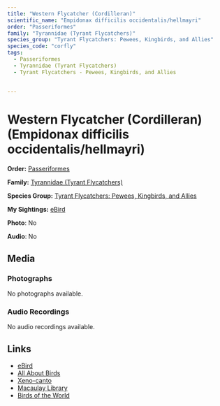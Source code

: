 ```yaml
---
title: "Western Flycatcher (Cordilleran)"
scientific_name: "Empidonax difficilis occidentalis/hellmayri"
order: "Passeriformes"
family: "Tyrannidae (Tyrant Flycatchers)"
species_group: "Tyrant Flycatchers: Pewees, Kingbirds, and Allies"
species_code: "corfly"
tags: 
  - Passeriformes
  - Tyrannidae (Tyrant Flycatchers)
  - Tyrant Flycatchers - Pewees, Kingbirds, and Allies
  
  
---
```


# Western Flycatcher (Cordilleran) (Empidonax difficilis occidentalis/hellmayri)

**Order:** [Passeriformes](/tags/passeriformes)

**Family:** [Tyrannidae (Tyrant Flycatchers)](/tags/tyrannidae-tyrant-flycatchers)

**Species Group:** [Tyrant Flycatchers: Pewees, Kingbirds, and Allies](/tags/tyrant-flycatchers-pewees-kingbirds-and-allies)

**My Sightings:** [eBird](https://ebird.org/lifelist?r=world&time=life&spp=corfly)

**Photo**: No 

**Audio**: No

## Media
### Photographs
No photographs available.

### Audio Recordings
No audio recordings available.

## Links
* [eBird](https://ebird.org/species/corfly) 
* [All About Birds](https://www.allaboutbirds.org/guide/corfly) 
* [Xeno-canto](https://www.xeno-canto.org/species/empidonax-difficilis-occidentalis/hellmayri) 
* [Macaulay Library](https://search.macaulaylibrary.org/catalog?taxonCode=corfly&sort=rating_rank_desc)
* [Birds of the World](https://birdsoftheworld.org/bow/species/corfly)
